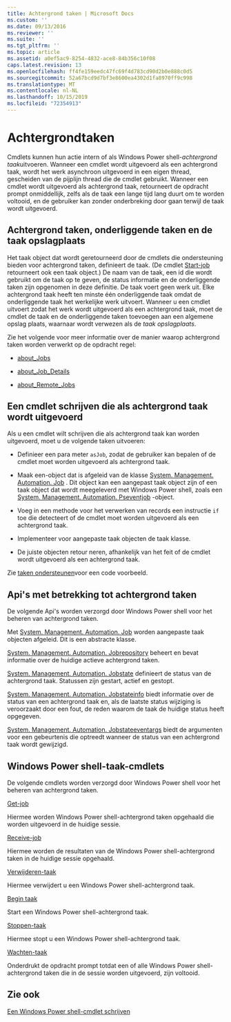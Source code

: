 ```yaml
---
title: Achtergrond taken | Microsoft Docs
ms.custom: ''
ms.date: 09/13/2016
ms.reviewer: ''
ms.suite: ''
ms.tgt_pltfrm: ''
ms.topic: article
ms.assetid: a0ef5ac9-8254-4832-ace8-84b356c10f08
caps.latest.revision: 13
ms.openlocfilehash: ff4fe159eedc47fc69f4d783cd90d2b0e888c0d5
ms.sourcegitcommit: 52a67bcd9d7bf3e8600ea4302d1fa8970ff9c998
ms.translationtype: MT
ms.contentlocale: nl-NL
ms.lasthandoff: 10/15/2019
ms.locfileid: "72354913"
---
```

# <a name="background-jobs"></a>Achtergrondtaken

Cmdlets kunnen hun actie intern of als Windows Power shell-*achtergrond taak*uitvoeren. Wanneer een cmdlet wordt uitgevoerd als een achtergrond taak, wordt het werk asynchroon uitgevoerd in een eigen thread, gescheiden van de pijplijn thread die de cmdlet gebruikt. Wanneer een cmdlet wordt uitgevoerd als achtergrond taak, retourneert de opdracht prompt onmiddellijk, zelfs als de taak een lange tijd lang duurt om te worden voltooid, en de gebruiker kan zonder onderbreking door gaan terwijl de taak wordt uitgevoerd.

## <a name="background-jobs-child-jobs-and-the-job-repository"></a>Achtergrond taken, onderliggende taken en de taak opslagplaats

Het taak object dat wordt geretourneerd door de cmdlets die ondersteuning bieden voor achtergrond taken, definieert de taak. (De cmdlet [Start-job](/powershell/module/Microsoft.PowerShell.Core/Start-Job) retourneert ook een taak object.) De naam van de taak, een id die wordt gebruikt om de taak op te geven, de status informatie en de onderliggende taken zijn opgenomen in deze definitie. De taak voert geen werk uit. Elke achtergrond taak heeft ten minste één onderliggende taak omdat de onderliggende taak het werkelijke werk uitvoert. Wanneer u een cmdlet uitvoert zodat het werk wordt uitgevoerd als een achtergrond taak, moet de cmdlet de taak en de onderliggende taken toevoegen aan een algemene opslag plaats, waarnaar wordt verwezen als de *taak opslagplaats*.

Zie het volgende voor meer informatie over de manier waarop achtergrond taken worden verwerkt op de opdracht regel:

- [about_Jobs](/powershell/module/microsoft.powershell.core/about/about_jobs)

- [about_Job_Details](/powershell/module/microsoft.powershell.core/about/about_job_details)

- [about_Remote_Jobs](/powershell/module/microsoft.powershell.core/about/about_remote_jobs)

## <a name="writing-a-cmdlet-that-runs-as-a-background-job"></a>Een cmdlet schrijven die als achtergrond taak wordt uitgevoerd

Als u een cmdlet wilt schrijven die als achtergrond taak kan worden uitgevoerd, moet u de volgende taken uitvoeren:

- Definieer een para meter `asJob`, zodat de gebruiker kan bepalen of de cmdlet moet worden uitgevoerd als achtergrond taak.

- Maak een-object dat is afgeleid van de klasse [System. Management. Automation. Job](/dotnet/api/System.Management.Automation.Job) . Dit object kan een aangepast taak object zijn of een taak object dat wordt meegeleverd met Windows Power shell, zoals een [System. Management. Automation. Pseventjob](/dotnet/api/System.Management.Automation.PSEventJob) -object.

- Voeg in een methode voor het verwerken van records een instructie `if` toe die detecteert of de cmdlet moet worden uitgevoerd als een achtergrond taak.

- Implementeer voor aangepaste taak objecten de taak klasse.

- De juiste objecten retour neren, afhankelijk van het feit of de cmdlet wordt uitgevoerd als een achtergrond taak.

Zie [taken ondersteunen](./how-to-support-jobs.md)voor een code voorbeeld.

## <a name="background-job-related-apis"></a>Api's met betrekking tot achtergrond taken

De volgende Api's worden verzorgd door Windows Power shell voor het beheren van achtergrond taken.

Met [System. Management. Automation. Job](/dotnet/api/System.Management.Automation.Job) worden aangepaste taak objecten afgeleid. Dit is een abstracte klasse.

[System. Management. Automation. Jobrepository](/dotnet/api/System.Management.Automation.JobRepository) beheert en bevat informatie over de huidige actieve achtergrond taken.

[System. Management. Automation. Jobstate](/dotnet/api/System.Management.Automation.JobState) definieert de status van de achtergrond taak. Statussen zijn gestart, actief en gestopt.

[System. Management. Automation. Jobstateinfo](/dotnet/api/System.Management.Automation.JobStateInfo) biedt informatie over de status van een achtergrond taak en, als de laatste status wijziging is veroorzaakt door een fout, de reden waarom de taak de huidige status heeft opgegeven.

[System. Management. Automation. Jobstateeventargs](/dotnet/api/System.Management.Automation.JobStateEventArgs) biedt de argumenten voor een gebeurtenis die optreedt wanneer de status van een achtergrond taak wordt gewijzigd.

## <a name="windows-powershell-job-cmdlets"></a>Windows Power shell-taak-cmdlets

De volgende cmdlets worden verzorgd door Windows Power shell voor het beheren van achtergrond taken.

[Get-job](/powershell/module/Microsoft.PowerShell.Core/Get-Job)

Hiermee worden Windows Power shell-achtergrond taken opgehaald die worden uitgevoerd in de huidige sessie.

[Receive-job](/powershell/module/Microsoft.PowerShell.Core/Receive-Job)

Hiermee worden de resultaten van de Windows Power shell-achtergrond taken in de huidige sessie opgehaald.

[Verwijderen-taak](/powershell/module/Microsoft.PowerShell.Core/Remove-Job)

Hiermee verwijdert u een Windows Power shell-achtergrond taak.

[Begin taak](/powershell/module/Microsoft.PowerShell.Core/Start-Job)

Start een Windows Power shell-achtergrond taak.

[Stoppen-taak](/powershell/module/Microsoft.PowerShell.Core/Stop-Job)

Hiermee stopt u een Windows Power shell-achtergrond taak.

[Wachten-taak](/powershell/module/Microsoft.PowerShell.Core/Wait-Job)

Onderdrukt de opdracht prompt totdat een of alle Windows Power shell-achtergrond taken die in de sessie worden uitgevoerd, zijn voltooid.

## <a name="see-also"></a>Zie ook

[Een Windows Power shell-cmdlet schrijven](./writing-a-windows-powershell-cmdlet.md)
